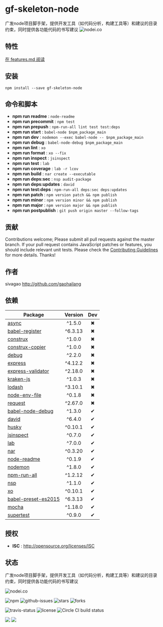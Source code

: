 # gf-skeleton-node

广发node项目脚手架，提供开发工具（如代码分析，构建工具等）和建议的目录约束，同时提供各功能代码的书写建议
![nodei.co](https://nodei.co/npm/gf-skeleton-node.png?downloads=true&downloadRank=true&stars=true)

## 特性
[在 features.md 阅读](./features.md)

## 安装

`npm install --save gf-skeleton-node`


## 命令和脚本

 - **npm run readme** : `node-readme`
 - **npm run precommit** : `npm test`
 - **npm run prepush** : `npm-run-all lint test test:deps`
 - **npm run start** : `babel-node $npm_package_main`
 - **npm run dev** : `nodemon --exec babel-node -- $npm_package_main`
 - **npm run debug** : `babel-node-debug $npm_package_main`
 - **npm run lint** : `xo`
 - **npm run format** : `xo --fix`
 - **npm run inspect** : `jsinspect`
 - **npm run test** : `lab`
 - **npm run coverage** : `lab -r lcov`
 - **npm run build** : `nar create --executable`
 - **npm run deps:sec** : `nsp audit-package`
 - **npm run deps:updates** : `david`
 - **npm run test:deps** : `npm-run-all deps:sec deps:updates`
 - **npm run patch** : `npm version patch && npm publish`
 - **npm run minor** : `npm version minor && npm publish`
 - **npm run major** : `npm version major && npm publish`
 - **npm run postpublish** : `git push origin master --follow-tags`


## 贡献

Contributions welcome; Please submit all pull requests against the master branch. If your pull request contains JavaScript patches or features, you should include relevant unit tests. Please check the [Contributing Guidelines](contributng.md) for more details. Thanks!

## 作者

sivagao <undefined> http://github.com/gaohailang

## 依赖

Package | Version | Dev
--- |:---:|:---:
[async](https://www.npmjs.com/package/async) | ^1.5.0 | ✖
[babel-register](https://www.npmjs.com/package/babel-register) | ^6.3.13 | ✖
[construx](https://www.npmjs.com/package/construx) | ^1.0.0 | ✖
[construx-copier](https://www.npmjs.com/package/construx-copier) | ^1.0.0 | ✖
[debug](https://www.npmjs.com/package/debug) | ^2.2.0 | ✖
[express](https://www.npmjs.com/package/express) | ^4.12.2 | ✖
[express-validator](https://www.npmjs.com/package/express-validator) | ^2.18.0 | ✖
[kraken-js](https://www.npmjs.com/package/kraken-js) | ^1.0.3 | ✖
[lodash](https://www.npmjs.com/package/lodash) | ^3.10.1 | ✖
[node-env-file](https://www.npmjs.com/package/node-env-file) | ^0.1.8 | ✖
[request](https://www.npmjs.com/package/request) | ^2.67.0 | ✖
[babel-node-debug](https://www.npmjs.com/package/babel-node-debug) | ^1.3.0 | ✔
[david](https://www.npmjs.com/package/david) | ^6.4.0 | ✔
[husky](https://www.npmjs.com/package/husky) | ^0.10.1 | ✔
[jsinspect](https://www.npmjs.com/package/jsinspect) | ^0.7.0 | ✔
[lab](https://www.npmjs.com/package/lab) | ^7.0.0 | ✔
[nar](https://www.npmjs.com/package/nar) | ^0.3.20 | ✔
[node-readme](https://www.npmjs.com/package/node-readme) | ^0.1.9 | ✔
[nodemon](https://www.npmjs.com/package/nodemon) | ^1.8.0 | ✔
[npm-run-all](https://www.npmjs.com/package/npm-run-all) | ^1.2.12 | ✔
[nsp](https://www.npmjs.com/package/nsp) | ^1.1.0 | ✔
[xo](https://www.npmjs.com/package/xo) | ^0.10.1 | ✔
[babel-preset-es2015](https://www.npmjs.com/package/babel-preset-es2015) | ^6.3.13 | ✔
[mocha](https://www.npmjs.com/package/mocha) | ^1.18.0 | ✔
[supertest](https://www.npmjs.com/package/supertest) | ^0.9.0 | ✔


## 授权

 - **ISC** : http://opensource.org/licenses/ISC

## 状态
广发node项目脚手架，提供开发工具（如代码分析，构建工具等）和建议的目录约束，同时提供各功能代码的书写建议

![nodei.co](https://nodei.co/npm/gf-skeleton-node.png?downloads=true&downloadRank=true&stars=true)

![npm](https://img.shields.io/npm/v/gf-skeleton-node.svg) ![github-issues](https://img.shields.io/github/issues/gf-rd/gf-skeleton-node.svg) ![stars](https://img.shields.io/github/stars/gf-rd/gf-skeleton-node.svg) ![forks](https://img.shields.io/github/forks/gf-rd/gf-skeleton-node.svg)

![travis-status](https://img.shields.io/travis/gf-rd/gf-skeleton-node.svg) ![license](https://img.shields.io/npm/l/gf-skeleton-node.svg) ![Circle CI build status](https://circleci.com/gh/gf-rd/gf-skeleton-node.svg?style=svg)

![](https://david-dm.org/gf-rd/gf-skeleton-node/status.svg)
![](https://david-dm.org/gf-rd/gf-skeleton-node/dev-status.svg)